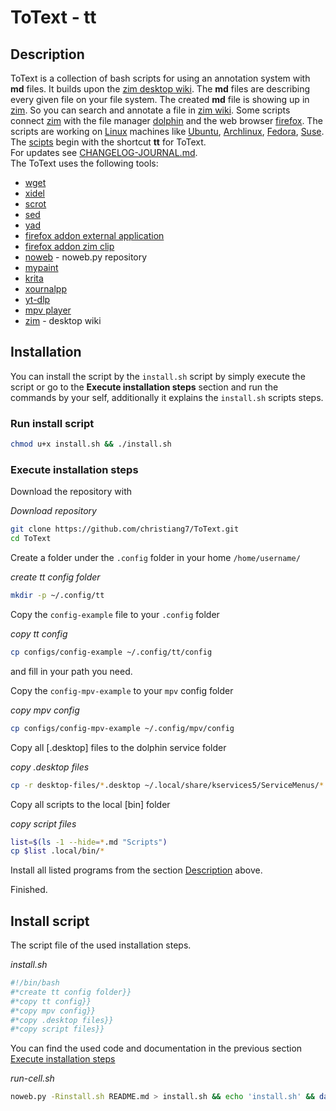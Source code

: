 # ToText - tt

## Description
ToText is a collection of bash scripts for using an annotation system with **md** files. It builds upon the [zim desktop wiki](https://github.com/zim-desktop-wiki/zim-desktop-wiki). The **md** files are describing every given file on your file system. The created **md** file is showing up in [zim](https://github.com/zim-desktop-wiki/zim-desktop-wiki). So you can search and annotate a file in [zim wiki](https://github.com/zim-desktop-wiki/zim-desktop-wiki). Some scripts connect [zim](https://github.com/zim-desktop-wiki/zim-desktop-wiki) with the file manager [dolphin](https://apps.kde.org/dolphin/) and the web browser [firefox](https://www.mozilla.org/en-US/firefox/new/). The scripts are working on [Linux]() machines like [Ubuntu](), [Archlinux](), [Fedora](), [Suse]().  
The [scipts](Scripts.md) begin with the shortcut **tt** for ToText.  
For updates see [CHANGELOG-JOURNAL.md](CHANGELOG-JOURNAL.md).  
The ToText uses the following tools:

- [wget]()
- [xidel]()
- [scrot]()
- [sed]()
- [yad]()
- [firefox addon external application]()
- [firefox addon zim clip]()
- [noweb]() - noweb.py repository
- [mypaint]()
- [krita]()
- [xournalpp]()
- [yt-dlp]()
- [mpv player]()
- [zim]() - desktop wiki

## Installation

You can install the script by the `install.sh` script by simply execute the script or go to the **Execute installation steps** section and run the commands by your self, additionally it explains the `install.sh` scripts steps.


### Run install script

```bash
chmod u+x install.sh && ./install.sh
```

### Execute installation steps

Download the repository with 

*Download repository*
```bash
git clone https://github.com/christiang7/ToText.git
cd ToText
```

Create a folder under the `.config` folder in your home `/home/username/`

*create tt config folder*
```bash
mkdir -p ~/.config/tt
```

Copy the `config-example` file to your `.config` folder

*copy tt config*
```bash
cp configs/config-example ~/.config/tt/config
```

and fill in your path you need. 

Copy the `config-mpv-example` to your `mpv` config folder

*copy mpv config*
```bash
cp configs/config-mpv-example ~/.config/mpv/config
```

Copy all [.desktop] files to the dolphin service folder

*copy .desktop files*
```bash
cp -r desktop-files/*.desktop ~/.local/share/kservices5/ServiceMenus/*.desktop
```

Copy all scripts to the local [bin] folder

*copy script files*
```bash
list=$(ls -1 --hide=*.md "Scripts")
cp $list .local/bin/*
```

Install all listed programs from the section [Description](#description) above.

Finished.

## Install script

The script file of the used installation steps. 

*install.sh*
```bash
#!/bin/bash
#*create tt config folder}}
#*copy tt config}}
#*copy mpv config}}
#*copy .desktop files}}
#*copy script files}}
```

You can find the used code and documentation in the previous section [Execute installation steps](#execute-installation-steps)

*run-cell.sh*
```bash
noweb.py -Rinstall.sh README.md > install.sh && echo 'install.sh' && date 
```
